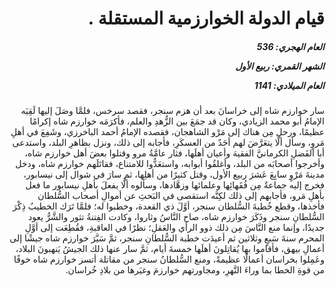 <h1 dir="rtl">قيام الدولة الخوارزمية المستقلة .</h1>

<h5 dir="rtl">العام الهجري:  536

الشهر القمري: ربيع الأول

العام الميلادي: 1141</h5>

<p dir="rtl">سار خوارزم شاه إلى خراسانَ بعد أن هزم سنجر، فقصد سرخس، فلمَّا وصَلَ إليها لَقِيَه الإمامُ أبو محمد الزيادي، وكان قد جمَعَ بين الزُّهدِ والعلم، فأكرَمَه خوارزم شاه إكرامًا عظيمًا، ورحل مِن هناك إلى مَرْو الشاهجان، فقصده الإمامُ أحمد الباخرزي، وشَفِعَ في أهلِ مَروٍ، وسأل ألَّا يتعَرَّضَ لهم أحَدٌ من العسكَرِ، فأجابه إلى ذلك، ونزل بظاهرِ البلد، واستدعى أبا الفَضلِ الكرمانيَّ الفقيهَ وأعيان أهلَها، فثار عامَّةُ مرو وقتلوا بعضَ أهل خوارزم شاه، وأخرجوا أصحابَه من البلد، وأغلقُوا أبوابه، واستعَدُّوا للامتناع، فقاتَلَهم خوارزم شاه، ودخل مدينةَ مَرْوٍ سابِعَ عَشرَ ربيع الأول، وقتل كثيرًا من أهلِها، ثم سارَ في شوال إلى نيسابور، فخرج إليه جماعةٌ مِن فُقَهائِها وعلمائها وزهَّادها، وسألوه ألَّا يفعلَ بأهلِ نيسابور ما فعل بأهلِ مَرو، فأجابهم إلى ذلك لكِنَّه استقصى في البَحثِ عن أموالِ أصحاب السُّلطان فأخذها، وقطع خُطبةَ السُّلطان سنجر، أوَّلَ ذي القعدة، وخطبوا له؛ فلمَّا تَرَك الخطيبُ ذِكْرَ السُّلطانِ سنجر وذَكَرَ خوارزم شاه، صاح النَّاسُ وثاروا، وكادت الفِتنةُ تثور والشَّرُّ يعود جديدًا، وإنما منع النَّاسَ مِن ذلك ذوو الرأي والعَقلِ؛ نظرًا في العاقبةِ، فقُطِعَت إلى أوَّلِ المحرم سنةَ سَبعٍ وثلاثين ثم أعيدَت خطبة السُّلطانِ سنجر، ثمَّ سَيَّرَ خوارزم شاه جيشًا إلى أعمالِ بيهق، فأقاموا بها يُقاتِلونَ أهلَها خمسةَ أيام، ثمَّ سار عنها ذلك الجيشُ يَنهبونَ البلاد، وعَمِلوا بخراسان أعمالًا عظيمةً، ومنع السُّلطانُ سنجر من مقاتلة أتسز خوارزم شاه خوفًا من قوةِ الخطا بما وراءَ النَّهرِ، ومجاورتهم خوارزمَ وغيَرها من بلادِ خُراسان.</p></br>
